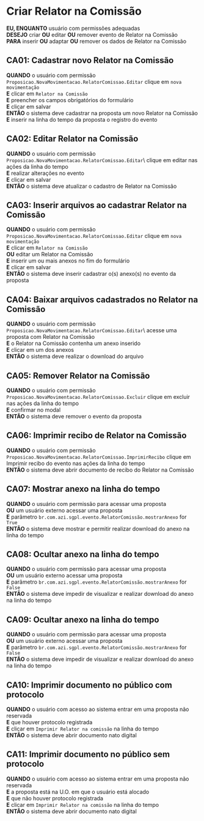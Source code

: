 # Criar Relator na Comissão

**EU, ENQUANTO** usuário com permissões adequadas\
**DESEJO** criar **OU** editar **OU** remover evento de Relator na Comissão\
**PARA** inserir **OU** adaptar **OU** remover os dados de Relator na Comissão

## CA01: Cadastrar novo Relator na Comissão

**QUANDO** o usuário com permissão `Proposicao.NovaMovimentacao.RelatorComissao.Editar` clique em `nova movimentação`\
**E** clicar em `Relator na Comissão`\
**E** preencher os campos obrigatórios do formulário\
**E** clicar em salvar\
**ENTÃO** o sistema deve cadastrar na proposta um novo Relator na Comissão\
**E** inserir na linha do tempo da proposta o registro do evento

## CA02: Editar Relator na Comissão

**QUANDO** o usuário com permissão `Proposicao.NovaMovimentacao.RelatorComissao.Editar`\ clique em editar nas ações da linha do tempo\
**E** realizar alterações no evento\
**E** clicar em salvar\
**ENTÃO** o sistema deve atualizar o cadastro de Relator na Comissão

## CA03: Inserir arquivos ao cadastrar Relator na Comissão

**QUANDO** o usuário com permissão `Proposicao.NovaMovimentacao.RelatorComissao.Editar` clique em `nova movimentação`\
**E** clicar em `Relator na Comissão`\
**OU** editar um Relator na Comissão\
**E** inserir um ou mais anexos no fim do formulário\
**E** clicar em salvar\
**ENTÃO** o sistema deve inserir cadastrar o(s) anexo(s) no evento da proposta

## CA04: Baixar arquivos cadastrados no Relator na Comissão

**QUANDO** o usuário com permissão `Proposicao.NovaMovimentacao.RelatorComissao.Editar`\ acesse uma proposta com Relator na Comissão\
**E** o Relator na Comissão contenha um anexo inserido\
**E** clicar em um dos anexos\
**ENTÃO** o sistema deve realizar o download do arquivo

## CA05: Remover Relator na Comissão

**QUANDO** o usuário com permissão `Proposicao.NovaMovimentacao.RelatorComissao.Excluir` clique em excluir nas ações da linha do tempo\
**E** confirmar no modal\
**ENTÃO** o sistema deve remover o evento da proposta

## CA06: Imprimir recibo de Relator na Comissão

**QUANDO** o usuário com permissão `Proposicao.NovaMovimentacao.RelatorComissao.ImprimirRecibo` clique em Imprimir recibo do evento nas ações da linha do tempo\
**ENTÃO** o sistema deve abrir documento de recibo do Relator na Comissão

## CA07: Mostrar anexo na linha do tempo

**QUANDO** o usuário com permissão para acessar uma proposta\
**OU** um usuário externo acessar uma proposta\
**E** parâmetro `br.com.azi.sgpl.evento.RelatorComissão.mostrarAnexo` for `True`\
**ENTÃO** o sistema deve mostrar e permitir realizar download do anexo na linha do tempo

## CA08: Ocultar anexo na linha do tempo

**QUANDO** o usuário com permissão para acessar uma proposta\
**OU** um usuário externo acessar uma proposta\
**E** parâmetro `br.com.azi.sgpl.evento.RelatorComissão.mostrarAnexo` for `False`\
**ENTÃO** o sistema deve impedir de visualizar e realizar download do anexo na linha do tempo

## CA09: Ocultar anexo na linha do tempo

**QUANDO** o usuário com permissão para acessar uma proposta\
**OU** um usuário externo acessar uma proposta\
**E** parâmetro `br.com.azi.sgpl.evento.RelatorComissão.mostrarAnexo` for `False`\
**ENTÃO** o sistema deve impedir de visualizar e realizar download do anexo na linha do tempo

## CA10: Imprimir documento no público com protocolo

**QUANDO** o usuário com acesso ao sistema entrar em uma proposta não reservada\
**E** que houver protocolo registrada\
**E** clicar em `Imprimir Relator na comissão` na linha do tempo\
**ENTÃO** o sistema deve abrir documento nato digital

## CA11: Imprimir documento no público sem protocolo

**QUANDO** o usuário com acesso ao sistema entrar em uma proposta não reservada\
**E** a proposta está na U.O. em que o usuário está alocado\
**E** que não houver protocolo registrada\
**E** clicar em `Imprimir Relator na comissão` na linha do tempo\
**ENTÃO** o sistema deve abrir documento nato digital
